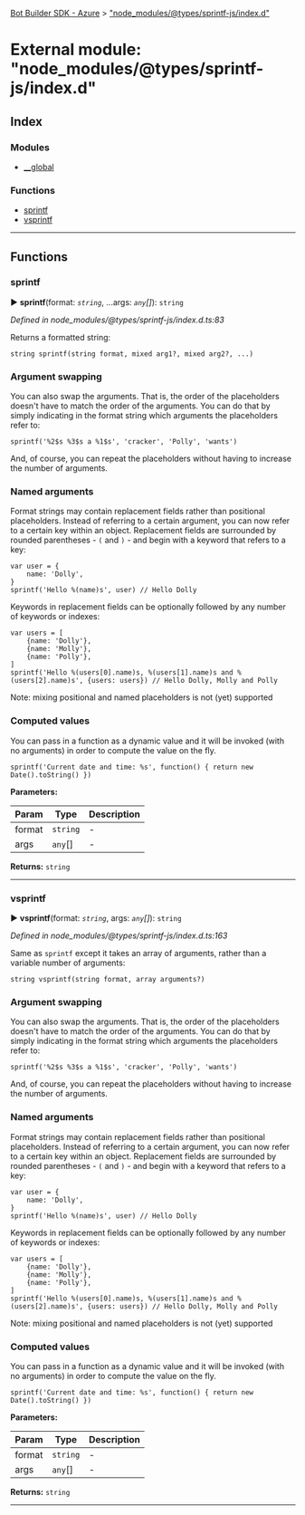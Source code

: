 [Bot Builder SDK - Azure](../README.md) > ["node_modules/@types/sprintf-js/index.d"](../modules/_node_modules__types_sprintf_js_index_d_.md)



# External module: "node_modules/@types/sprintf-js/index.d"

## Index

### Modules

* [__global](_node_modules__types_sprintf_js_index_d_.__global.md)


### Functions

* [sprintf](_node_modules__types_sprintf_js_index_d_.md#sprintf)
* [vsprintf](_node_modules__types_sprintf_js_index_d_.md#vsprintf)



---
## Functions
<a id="sprintf"></a>

###  sprintf

► **sprintf**(format: *`string`*, ...args: *`any`[]*): `string`



*Defined in node_modules/@types/sprintf-js/index.d.ts:83*



Returns a formatted string:

    string sprintf(string format, mixed arg1?, mixed arg2?, ...)

### Argument swapping

You can also swap the arguments. That is, the order of the placeholders doesn't have to match the order of the arguments. You can do that by simply indicating in the format string which arguments the placeholders refer to:

    sprintf('%2$s %3$s a %1$s', 'cracker', 'Polly', 'wants')

And, of course, you can repeat the placeholders without having to increase the number of arguments.

### Named arguments

Format strings may contain replacement fields rather than positional placeholders. Instead of referring to a certain argument, you can now refer to a certain key within an object. Replacement fields are surrounded by rounded parentheses - `(` and `)` - and begin with a keyword that refers to a key:

    var user = {
        name: 'Dolly',
    }
    sprintf('Hello %(name)s', user) // Hello Dolly

Keywords in replacement fields can be optionally followed by any number of keywords or indexes:

    var users = [
        {name: 'Dolly'},
        {name: 'Molly'},
        {name: 'Polly'},
    ]
    sprintf('Hello %(users[0].name)s, %(users[1].name)s and %(users[2].name)s', {users: users}) // Hello Dolly, Molly and Polly

Note: mixing positional and named placeholders is not (yet) supported

### Computed values

You can pass in a function as a dynamic value and it will be invoked (with no arguments) in order to compute the value on the fly.

    sprintf('Current date and time: %s', function() { return new Date().toString() })


**Parameters:**

| Param | Type | Description |
| ------ | ------ | ------ |
| format | `string`   |  - |
| args | `any`[]   |  - |





**Returns:** `string`





___

<a id="vsprintf"></a>

###  vsprintf

► **vsprintf**(format: *`string`*, args: *`any`[]*): `string`



*Defined in node_modules/@types/sprintf-js/index.d.ts:163*



Same as `sprintf` except it takes an array of arguments, rather than a variable number of arguments:

    string vsprintf(string format, array arguments?)

### Argument swapping

You can also swap the arguments. That is, the order of the placeholders doesn't have to match the order of the arguments. You can do that by simply indicating in the format string which arguments the placeholders refer to:

    sprintf('%2$s %3$s a %1$s', 'cracker', 'Polly', 'wants')

And, of course, you can repeat the placeholders without having to increase the number of arguments.

### Named arguments

Format strings may contain replacement fields rather than positional placeholders. Instead of referring to a certain argument, you can now refer to a certain key within an object. Replacement fields are surrounded by rounded parentheses - `(` and `)` - and begin with a keyword that refers to a key:

    var user = {
        name: 'Dolly',
    }
    sprintf('Hello %(name)s', user) // Hello Dolly

Keywords in replacement fields can be optionally followed by any number of keywords or indexes:

    var users = [
        {name: 'Dolly'},
        {name: 'Molly'},
        {name: 'Polly'},
    ]
    sprintf('Hello %(users[0].name)s, %(users[1].name)s and %(users[2].name)s', {users: users}) // Hello Dolly, Molly and Polly

Note: mixing positional and named placeholders is not (yet) supported

### Computed values

You can pass in a function as a dynamic value and it will be invoked (with no arguments) in order to compute the value on the fly.

    sprintf('Current date and time: %s', function() { return new Date().toString() })


**Parameters:**

| Param | Type | Description |
| ------ | ------ | ------ |
| format | `string`   |  - |
| args | `any`[]   |  - |





**Returns:** `string`





___


